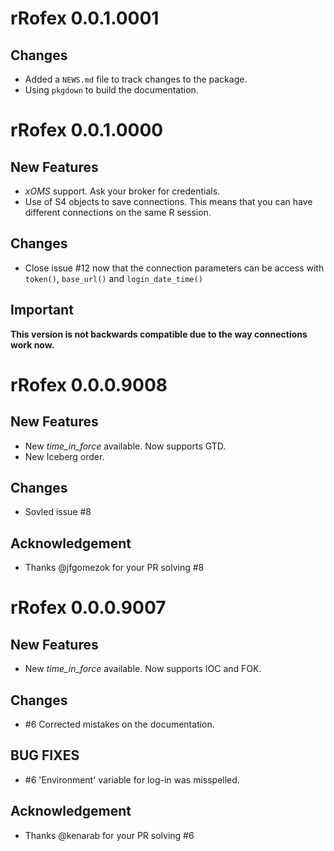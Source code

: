 # rRofex 0.0.1.0001

## Changes

* Added a `NEWS.md` file to track changes to the package.
* Using `pkgdown` to build the documentation.

# rRofex 0.0.1.0000

## New Features

* *xOMS* support. Ask your broker for credentials.
* Use of S4 objects to save connections. This means that you can have different connections on the same R session.

## Changes

* Close issue #12 now that the connection parameters can be access with `token()`, `base_url()` and `login_date_time()`

## Important

**This version is not backwards compatible due to the way connections work now.**

# rRofex 0.0.0.9008

## New Features

* New *time_in_force* available. Now supports GTD. 
* New Iceberg order.

## Changes

* Sovled issue #8 

## Acknowledgement

* Thanks @jfgomezok  for your PR solving #8  

# rRofex 0.0.0.9007

## New Features

* New *time_in_force* available. Now supports IOC and FOK.

## Changes

* #6 Corrected mistakes on the documentation.

## BUG FIXES

* #6 'Environment' variable for log-in was misspelled. 

## Acknowledgement

* Thanks @kenarab for your PR solving #6 


